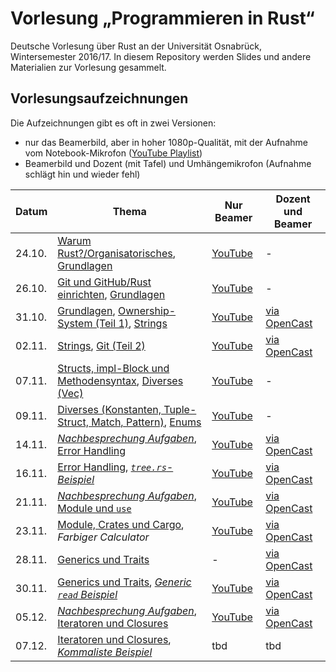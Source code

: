 # Vorlesung „Programmieren in Rust“

Deutsche Vorlesung über Rust an der Universität Osnabrück, Wintersemester 2016/17. In diesem Repository werden Slides und andere Materialien zur Vorlesung gesammelt.

## Vorlesungsaufzeichnungen

Die Aufzeichnungen gibt es oft in zwei Versionen:

- nur das Beamerbild, aber in hoher 1080p-Qualität, mit der Aufnahme vom Notebook-Mikrofon ([YouTube Playlist](https://www.youtube.com/playlist?list=PL0Ur-09iGhpwMbNiVTBeHmIjs0GuIXhNg))
- Beamerbild und Dozent (mit Tafel) und Umhängemikrofon (Aufnahme schlägt hin und wieder fehl)

| Datum  | Thema | Nur Beamer | Dozent und Beamer |
| ------ | ----- | ------------------------ | ---------------------------- |
| 24.10. | [Warum Rust?/Organisatorisches][s0], [Grundlagen][s1] | [YouTube](https://www.youtube.com/watch?v=lQ36K1htRDY) | - |
| 26.10. | [Git und GitHub/Rust einrichten][s2], [Grundlagen][s1] | [YouTube](https://www.youtube.com/watch?v=k6KKO7QfhNQ) | - |
| 31.10. | [Grundlagen](s1), [Ownership-System (Teil 1)][s3], [Strings][s4] | [YouTube](https://www.youtube.com/watch?v=1dr2CDxBRuo) | [via OpenCast](https://video4.virtuos.uos.de/engage/theodul/ui/core.html?id=2a7b1a55-5b47-4e13-bd11-45d5b6e3c2a2) |
| 02.11. | [Strings][s4], [Git (Teil 2)][s5] | [YouTube](https://www.youtube.com/watch?v=Hiez8zq3yNg) | [via OpenCast](https://video4.virtuos.uos.de/engage/theodul/ui/core.html?id=15898062-d625-48f3-9bd4-518710271568) |
| 07.11. | [Structs, impl-Block und Methodensyntax][s6], [Diverses (Vec)][s7] | [YouTube](https://www.youtube.com/watch?v=EGogoHQUeLE) | - |
| 09.11. | [Diverses (Konstanten, Tuple-Struct, Match, Pattern)][s7], [Enums](s8) | [YouTube](https://www.youtube.com/watch?v=PHEYNPtWIbs) | - |
| 14.11. | [*Nachbesprechung Aufgaben*][t3], [Error Handling][s9] | [YouTube](https://www.youtube.com/watch?v=YYb0fIELE1Q) | [via OpenCast](https://video4.virtuos.uos.de/engage/theodul/ui/core.html?id=2efa047b-8c2a-4545-bd6b-3c36d208f33f) |
| 16.11. | [Error Handling][s9], [*`tree.rs`-Beispiel*][m1] | [YouTube](https://youtu.be/lJzYi5TqtEY) | [via OpenCast](https://video4.virtuos.uos.de/engage/theodul/ui/core.html?id=1cac1644-d054-4fce-b59b-6214730abf19) |
| 21.11. | [*Nachbesprechung Aufgaben*][t4], [Module und `use`][s10] | [YouTube](https://youtu.be/04dpIX5njy8) | [via OpenCast](https://video4.virtuos.uos.de/engage/theodul/ui/core.html?id=96da9ffc-91eb-4d90-b89b-11696580e084) |
| 23.11. | [Module, Crates und Cargo][s10], *Farbiger Calculator* | [YouTube](https://youtu.be/mpfAaSVTe78) | [via OpenCast](https://video4.virtuos.uos.de/engage/theodul/ui/core.html?id=bac86875-bbeb-42dc-9970-55af51c9f017) |
| 28.11. | [Generics und Traits][s11] | - | [via OpenCast](https://video4.virtuos.uos.de/engage/theodul/ui/core.html?id=7859a587-aa3c-470e-8f17-34d62dc66984) |
| 30.11. | [Generics und Traits][s11], [*Generic `read` Beispiel*][m2] | [YouTube](https://www.youtube.com/watch?v=QUWfNqC-7nI) | [via OpenCast](https://video4.virtuos.uos.de/engage/theodul/ui/core.html?id=2c961a8f-e86e-4335-9a6f-90e8a6d435f5) |
| 05.12. | [*Nachbesprechung Aufgaben*][t6], [Iteratoren und Closures][s11] | [YouTube](https://youtu.be/YnYKzpmMv40) | [via OpenCast](https://video4.virtuos.uos.de/engage/theodul/ui/core.html?id=e4db0cac-c233-4ae7-9c62-5cd1d6e2ab16) |
| 07.12. | [Iteratoren und Closures][s11], [*Kommaliste Beispiel*][m3] | tbd | tbd |


[s0]: https://github.com/LukasKalbertodt/programmieren-in-rust/blob/master/slides/00-Warum-Rust.pdf
[s1]: https://github.com/LukasKalbertodt/programmieren-in-rust/blob/master/slides/01-Grundlagen.pdf
[s2]: https://github.com/LukasKalbertodt/programmieren-in-rust/blob/master/slides/02-Git-GitHub-Rust-Environment.pdf
[s3]: https://github.com/LukasKalbertodt/programmieren-in-rust/blob/master/slides/03-Ownership-System.pdf
[s4]: https://github.com/LukasKalbertodt/programmieren-in-rust/blob/master/slides/04-Strings.pdf
[s5]: https://github.com/LukasKalbertodt/programmieren-in-rust/blob/master/slides/05-Git-Teil-2.pdf
[s6]: https://github.com/LukasKalbertodt/programmieren-in-rust/blob/master/slides/06-Structs-Methoden.pdf
[s7]: https://github.com/LukasKalbertodt/programmieren-in-rust/blob/master/slides/07-Vec-Konstanten-TypeAlias-TupleStruct-Match-Pattern.pdf
[s8]: https://github.com/LukasKalbertodt/programmieren-in-rust/blob/master/slides/08-Enums-Option-Result.pdf
[s9]: https://github.com/LukasKalbertodt/programmieren-in-rust/blob/master/slides/09-Error-Handling.pdf
[s10]: https://github.com/LukasKalbertodt/programmieren-in-rust/blob/master/slides/10-Module-Crates-Cargo.pdf
[s11]: https://github.com/LukasKalbertodt/programmieren-in-rust/blob/master/slides/11-Generic-Traits.pdf

[m1]: https://github.com/LukasKalbertodt/programmieren-in-rust/blob/master/materialien/tree.rs
[m2]: https://github.com/LukasKalbertodt/programmieren-in-rust/blob/master/materialien/read.rs
[m3]: https://github.com/LukasKalbertodt/programmieren-in-rust/blob/master/materialien/comma-list-iter.rs

[t3]: https://github.com/LukasKalbertodt/programmieren-in-rust/tree/master/aufgaben/sheet3
[t4]: https://github.com/LukasKalbertodt/programmieren-in-rust/tree/master/aufgaben/sheet4
[t6]: https://github.com/LukasKalbertodt/programmieren-in-rust/tree/master/aufgaben/sheet6
